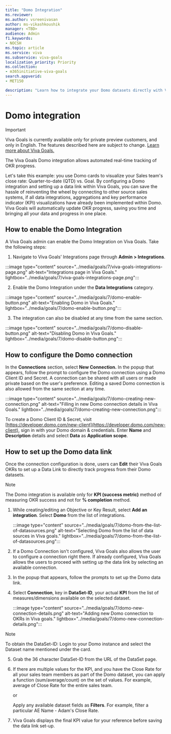 ```yaml
---
title: "Domo Integration"
ms.reviewer: 
ms.author: vsreenivasan
author: ms-vikashkoushik
manager: <TBD>
audience: Admin
f1.keywords:
- NOCSH
ms.topic: article
ms.service: viva
ms.subservice: viva-goals
localization_priority: Priority
ms.collection:  
- m365initiative-viva-goals
search.appverid:
- MET150

description: "Learn how to integrate your Domo datasets directly with Viva Goals to automate OKR success measurement."
---
```


# Domo integration

> [!IMPORTANT]
> Viva Goals is currently available only for private preview customers, and only in English. The features described here are subject to change. [Learn more about Viva Goals.](https://go.microsoft.com/fwlink/?linkid=2189933)

The Viva Goals Domo integration allows automated real-time tracking of OKR progress. 
  
Let's take this example: you use Domo cards to visualize your Sales team's close rate: Quarter-to-date (QTD) vs. Goal. By configuring a Domo integration and setting up a data link within Viva Goals, you can save the hassle of reinventing the wheel by connecting to other source sales systems, if all data integrations, aggregations and key performance indicator (KPI) visualizations have already been implemented within Domo. Viva Goals will automatically update OKR progress, saving you time and bringing all your data and progress in one place. 
  
## How to enable the Domo Integration

A Viva Goals admin can enable the Domo Integration on Viva Goals. Take the following steps: 

1. Navigate to Viva Goals’ Integrations page through **Admin > Integrations**.
  
  :::image type="content" source="../media/goals/7/viva-goals-integrations-page.png" alt-text="Integrations page in Viva Goals." lightbox="../media/goals/7/viva-goals-integrations-page.png":::

2. Enable the Domo Integration under the **Data Integrations** category.
  
  :::image type="content" source="../media/goals/7/domo-enable-button.png" alt-text="Enabling Domo in Viva Goals." lightbox="../media/goals/7/domo-enable-button.png":::

3. The integration can also be disabled at any time from the same section.
  
  :::image type="content" source="../media/goals/7/domo-disable-button.png" alt-text="Disabling Domo in Viva Goals." lightbox="../media/goals/7/domo-disable-button.png":::

## How to configure the Domo connection

In the **Connections** section, select **New Connection.** In the popup that appears, follow the prompt to configure the Domo connection using a Domo Client ID and Secret. A connection can be shared with all users or made private based on the user's preference. Editing a saved Domo connection is also allowed from the same section at any time.
  
  :::image type="content" source="../media/goals/7/domo-creating-new-connection.png" alt-text="Filling in new Domo connection details in Viva Goals." lightbox="../media/goals/7/domo-creating-new-connection.png":::

To create a Domo Client ID & Secret, visit [https://developer.domo.com/new-client](https://developer.domo.com/new-client), sign in with your Domo domain & credentials. Enter **Name** and **Description** details and select **Data** as **Application scope**.

## How to set up the Domo data link

Once the connection configuration is done, users can **Edit** their Viva Goals OKRs to set up a Data Link to directly track progress from their Domo datasets.  

> [!NOTE]
> The Domo integration is available only for **KPI (success metric)** method of measuring OKR success and not for **% completion** method.

1. While creating/editing an Objective or Key Result, select **Add an integration**. Select **Domo** from the list of integrations.
  
   :::image type="content" source="../media/goals/7/domo-from-the-list-of-datasources.png" alt-text="Selecting Domo from the list of data sources in Viva goals." lightbox="../media/goals/7/domo-from-the-list-of-datasources.png":::

2. If a Domo Connection isn't configured, Viva Goals also allows the user to configure a connection right there. If already configured, Viva Goals allows the users to proceed with setting up the data link by selecting an available connection.

3. In the popup that appears, follow the prompts to set up the Domo data link.  
  
4. Select **Connection**, key in **DataSet-ID**, your actual **KPI** from the list of measures/dimensions available on the selected dataset.
  
   :::image type="content" source="../media/goals/7/domo-new-connection-details.png" alt-text="Adding new Domo connection to OKRs in Viva goals." lightbox="../media/goals/7/domo-new-connection-details.png":::

> [!NOTE]
> To obtain the DataSet-ID: Login to your Domo instance and select the Dataset name mentioned under the card.

5. Grab the 36 character DataSet-ID from the URL of the DataSet page.

6. If there are multiple values for the KPI, and you have the Close Rate for all your sales team members as part of the Domo dataset, you can apply a function (sum/average/count) on the set of values. For example, average of Close Rate for the entire sales team.

    or

    Apply any available dataset fields as **Filters**. For example, filter a particular AE Name - Adam's Close Rate.

7. Viva Goals displays the final KPI value for your reference before saving the data link set-up.
